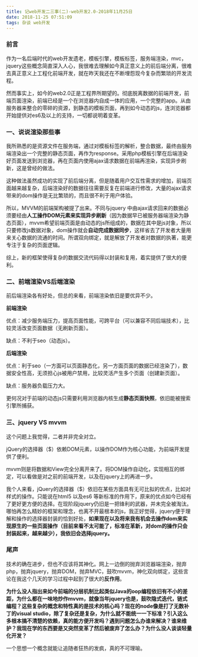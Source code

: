 ```yaml
---
title: 记web开发二三事(二)-web开发2.0-2018年11月25日
date: 2018-11-25 07:51:09
tags: 杂谈 web开发
---
```


### 前言

作为一名后端时代的web开发遗老，模板引擎，模板标签，服务端渲染，mvc，jquery这些概念简直深入人心，我很难去理解如今真正意义上的前后端分离，很难去真正意义上工程化前端开发，就在昨天我还在不断埋怨现今复杂而繁琐的开发流程。



然而事实上，如今的web2.0正是工程界所期望的。彻底脱离数据的前端开发，前端页面渲染，前端已经是一个在浏览器内自成一体的应用，一个完整的app。从由服务器来整合的零碎的资源，到静态的模板页面，再到如今动态的js，连浏览器都开始提供对es6及以上的支持，一切都说明着变革。



### 一、说说渲染那些事

我所熟悉的是资源文件在服务端，通过对模板标签的解析，整合数据，最终由服务端渲染出一个完整的静态页面，再作为response。采用php模板引擎在后端渲染好页面发送到浏览器，再在页面内使用ajax请求数据在前端再渲染，实现异步刷新，这是曾经的做法。

这种做法虽然成功的实现了前后端分离，但是随着用户交互性需求的增加，前端页面越来越复杂，后端渲染好的数据往往需要反复在前端进行修改，大量的ajax请求带来的dom操作是无比繁琐的，而且很不利于用户体验。

所以，MVVM的前端架构被提了出来。不同与jquery 中由ajax请求回来的数据必须要经由**人工操作DOM元素来实现异步刷新**（因为数据早已被服务器端渲染为静态页面），mvvm希望前端页面是由动态的js所组成的，数据在其中是js对象，所以只要修改js数据对象，dom操作就会**自动完成数据同步**，这样省去了开发者大量用来关心数据的流通的时间。所谓双向绑定，就是解放了开发者对数据的执著，能更专注于复杂的页面逻辑。



综上，新的框架使得复杂的数据交流代码得以封装和复用，着实提供了很大的便利。



### 二、前端渲染VS后端渲染

前后端渲染各有好处，但总的来看，前端渲染依旧是要优异不少。

**前端渲染**

优点：减少服务端压力，提高页面性能，可跨平台（可以兼容不同后端技术），比较灵活改变页面数据（无刷新页面）。

缺点：不利于seo（动态js）。

**后端渲染**

优点：利于seo（一方面可以页面静态化，另一方面页面的数据已经渲染了），数据安全性高，无须担心js被用户禁用，比较灵活产生多个页面（创建新页面）。

缺点：服务器负载压力大。



更何况对于前端的动态js只需要利用浏览器内核生成**静态页面快照**，依旧能被搜索引擎所捕获。

### 三、jquery VS mvvm

这个问题上我觉得，二者并非完全对立。

jQuery的选择器（\$）依赖DOM元素，以操作DOM作为核心功能，为前端开发提供了便利。 

mvvm则是将数据和View完全分离开来了。将DOM操作自动化，实现相互的绑定，可以看做是对之前的前端开发，以及在jquery上的再进一步。



我个人来看，jQuery的选择器（\$）依旧在某些方面具有无可比拟的优点，比如对样式的操作。只能说在html5 以及es6 等新标准的作用下，原来的优点如今已经有了更好更方便的选择。在现阶段jquery仍旧是一把锋利的武器，并未完全被淘汰。哪怕再怎么精妙的框架和理念，也离不开最根本的js，我正好觉得，jquery便于理解和操作的选择器封装的恰到好处，**如果现在以及将来我有机会去操作dom来实现原生的一些页面操作（目前来看不太可能了，标准在革新，对dom的操作只会封装起来，越来越少），我依旧会选择jquery。**



### 尾声

技术的确在进步，但也不应该将其神化。网上一边倒的抛弃浏览器端渲染，抛弃php，抛弃jquery，抛弃DOM，抛弃MVC，鼓吹mvvm，神化双向绑定，这些言论在我这个几天的学习过程中起到了很大的**反作用**。

**为什么没人指出来如今前端的分层机制比起类似Java的oop编程依旧有不小的差距，为什么都在一味地炒作mvvm，就像当年jquery也是，鼓吹隐式迭代，链式编程？这些复杂的概念和特性真的是技术的核心吗？现在的node像是打了无数补丁的visual studio，除了复杂还是复杂，为什么就不能统一一下标准？引入这么多根本搞不清楚的依赖，真的能方便开发吗？遇到问题怎么办谁来解决？谁来维护？我现在学的东西要是又突然变革了然后被废弃了怎么办？为什么没人谈谈轻量化开发？**

一个思想一个概念就能让追随者狂热的发疯，真的不可理喻。